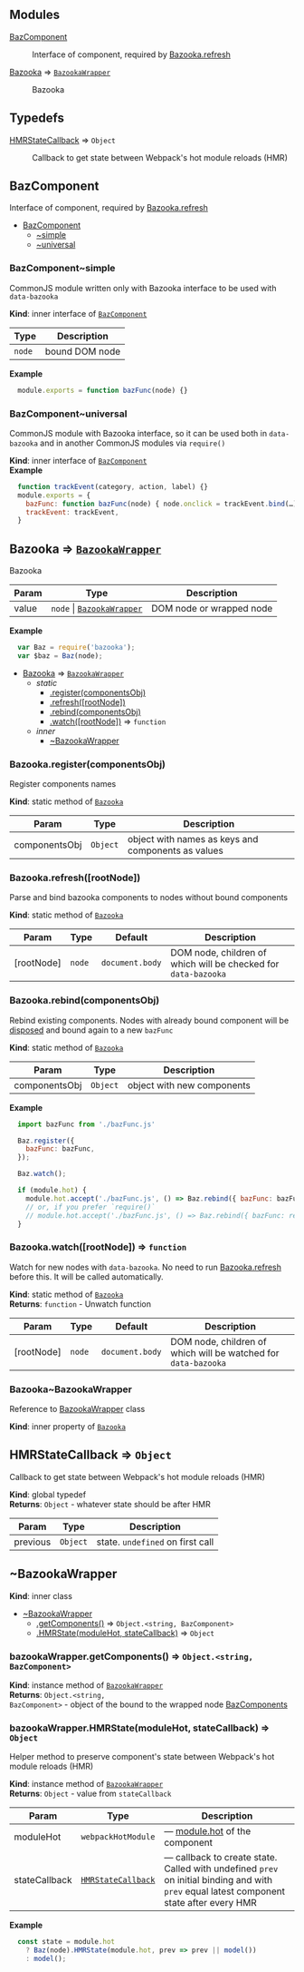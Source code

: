 ## Modules

<dl>
<dt><a href="#module_BazComponent">BazComponent</a></dt>
<dd><p>Interface of component, required by <a href="#module_Bazooka.refresh">Bazooka.refresh</a></p>
</dd>
<dt><a href="#module_Bazooka">Bazooka</a> ⇒ <code><a href="#BazookaWrapper">BazookaWrapper</a></code></dt>
<dd><p>Bazooka</p>
</dd>
</dl>

## Typedefs

<dl>
<dt><a href="#HMRStateCallback">HMRStateCallback</a> ⇒ <code>Object</code></dt>
<dd><p>Callback to get state between Webpack&#39;s hot module reloads (HMR)</p>
</dd>
</dl>

<a name="module_BazComponent"></a>

## BazComponent
Interface of component, required by [Bazooka.refresh](#module_Bazooka.refresh)


* [BazComponent](#module_BazComponent)
    * [~simple](#module_BazComponent..simple)
    * [~universal](#module_BazComponent..universal)

<a name="module_BazComponent..simple"></a>

### BazComponent~simple
CommonJS module written only with Bazooka interface to be used with `data-bazooka`

**Kind**: inner interface of <code>[BazComponent](#module_BazComponent)</code>  

| Type | Description |
| --- | --- |
| <code>node</code> | bound DOM node |

**Example**  
```javascript
  module.exports = function bazFunc(node) {}
```
<a name="module_BazComponent..universal"></a>

### BazComponent~universal
CommonJS module with Bazooka interface, so it can be used both in `data-bazooka`
and in another CommonJS modules via `require()`

**Kind**: inner interface of <code>[BazComponent](#module_BazComponent)</code>  
**Example**  
```javascript
  function trackEvent(category, action, label) {}
  module.exports = {
    bazFunc: function bazFunc(node) { node.onclick = trackEvent.bind(…) },
    trackEvent: trackEvent,
  }
```
<a name="module_Bazooka"></a>

## Bazooka ⇒ <code>[BazookaWrapper](#BazookaWrapper)</code>
Bazooka


| Param | Type | Description |
| --- | --- | --- |
| value | <code>node</code> &#124; <code>[BazookaWrapper](#BazookaWrapper)</code> | DOM node or wrapped node |

**Example**  
```javascript
  var Baz = require('bazooka');
  var $baz = Baz(node);
```

* [Bazooka](#module_Bazooka) ⇒ <code>[BazookaWrapper](#BazookaWrapper)</code>
    * _static_
        * [.register(componentsObj)](#module_Bazooka.register)
        * [.refresh([rootNode])](#module_Bazooka.refresh)
        * [.rebind(componentsObj)](#module_Bazooka.rebind)
        * [.watch([rootNode])](#module_Bazooka.watch) ⇒ <code>function</code>
    * _inner_
        * [~BazookaWrapper](#module_Bazooka..BazookaWrapper)

<a name="module_Bazooka.register"></a>

### Bazooka.register(componentsObj)
Register components names

**Kind**: static method of <code>[Bazooka](#module_Bazooka)</code>  

| Param | Type | Description |
| --- | --- | --- |
| componentsObj | <code>Object</code> | object with names as keys and components as values |

<a name="module_Bazooka.refresh"></a>

### Bazooka.refresh([rootNode])
Parse and bind bazooka components to nodes without bound components

**Kind**: static method of <code>[Bazooka](#module_Bazooka)</code>  

| Param | Type | Default | Description |
| --- | --- | --- | --- |
| [rootNode] | <code>node</code> | <code>document.body</code> | DOM node, children of which will be checked for `data-bazooka` |

<a name="module_Bazooka.rebind"></a>

### Bazooka.rebind(componentsObj)
Rebind existing components. Nodes with already bound component will be [disposed](BazFunc.dispose) and bound again to a new `bazFunc`

**Kind**: static method of <code>[Bazooka](#module_Bazooka)</code>  

| Param | Type | Description |
| --- | --- | --- |
| componentsObj | <code>Object</code> | object with new components |

**Example**  
```javascript
  import bazFunc from './bazFunc.js'

  Baz.register({
    bazFunc: bazFunc,
  });

  Baz.watch();

  if (module.hot) {
    module.hot.accept('./bazFunc.js', () => Baz.rebind({ bazFunc: bazFunc }));
    // or, if you prefer `require()`
    // module.hot.accept('./bazFunc.js', () => Baz.rebind({ bazFunc: require('./bazFunc.js') }));
  }
```
<a name="module_Bazooka.watch"></a>

### Bazooka.watch([rootNode]) ⇒ <code>function</code>
Watch for new nodes with `data-bazooka`. No need to run [Bazooka.refresh](#module_Bazooka.refresh) before this. It will be called automatically.

**Kind**: static method of <code>[Bazooka](#module_Bazooka)</code>  
**Returns**: <code>function</code> - Unwatch function  

| Param | Type | Default | Description |
| --- | --- | --- | --- |
| [rootNode] | <code>node</code> | <code>document.body</code> | DOM node, children of which will be watched for `data-bazooka` |

<a name="module_Bazooka..BazookaWrapper"></a>

### Bazooka~BazookaWrapper
Reference to [BazookaWrapper](#BazookaWrapper) class

**Kind**: inner property of <code>[Bazooka](#module_Bazooka)</code>  
<a name="HMRStateCallback"></a>

## HMRStateCallback ⇒ <code>Object</code>
Callback to get state between Webpack's hot module reloads (HMR)

**Kind**: global typedef  
**Returns**: <code>Object</code> - whatever state should be after HMR  

| Param | Type | Description |
| --- | --- | --- |
| previous | <code>Object</code> | state. `undefined` on first call |

<a name="BazookaWrapper"></a>

## ~BazookaWrapper
**Kind**: inner class  

* [~BazookaWrapper](#BazookaWrapper)
    * [.getComponents()](#BazookaWrapper+getComponents) ⇒ <code>Object.&lt;string, BazComponent&gt;</code>
    * [.HMRState(moduleHot, stateCallback)](#BazookaWrapper+HMRState) ⇒ <code>Object</code>

<a name="BazookaWrapper+getComponents"></a>

### bazookaWrapper.getComponents() ⇒ <code>Object.&lt;string, BazComponent&gt;</code>
**Kind**: instance method of <code>[BazookaWrapper](#BazookaWrapper)</code>  
**Returns**: <code>Object.&lt;string, BazComponent&gt;</code> - object of the bound to the wrapped node [BazComponents](#module_BazComponent)  
<a name="BazookaWrapper+HMRState"></a>

### bazookaWrapper.HMRState(moduleHot, stateCallback) ⇒ <code>Object</code>
Helper method to preserve component's state between Webpack's hot module reloads (HMR)

**Kind**: instance method of <code>[BazookaWrapper](#BazookaWrapper)</code>  
**Returns**: <code>Object</code> - value from `stateCallback`  

| Param | Type | Description |
| --- | --- | --- |
| moduleHot | <code>webpackHotModule</code> | — [module.hot](https://github.com/webpack/webpack/blob/e7c13d75e4337cf166d421c153804892c49511bd/lib/HotModuleReplacement.runtime.js#L80) of the component |
| stateCallback | <code>[HMRStateCallback](#HMRStateCallback)</code> | — callback to create state. Called with undefined `prev` on initial binding and with `prev` equal latest component state after every HMR |

**Example**  
```javascript
  const state = module.hot
    ? Baz(node).HMRState(module.hot, prev => prev || model())
    : model();
```
